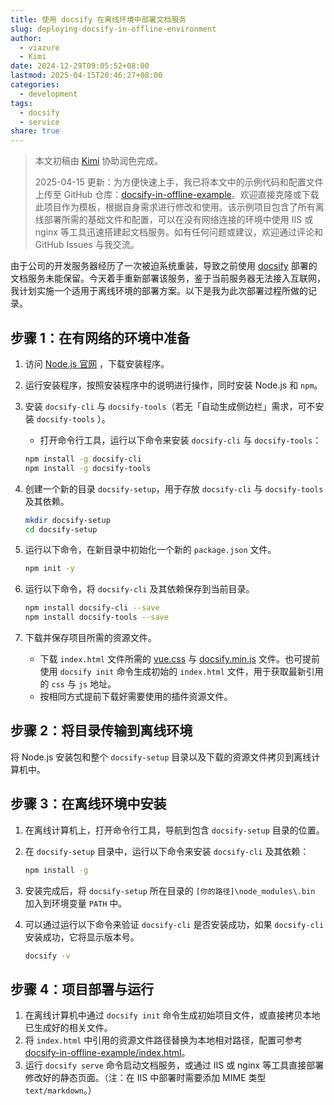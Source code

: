 ```yaml
---
title: 使用 docsify 在离线环境中部署文档服务
slug: deploying-docsify-in-offline-environment
author:
  - viazure
  - Kimi
date: 2024-12-29T09:05:52+08:00
lastmod: 2025-04-15T20:46:27+08:00
categories:
  - development
tags:
  - docsify
  - service
share: true
---
```


> 本文初稿由 [Kimi](https://kimi.moonshot.cn/) 协助润色完成。
>
> 2025-04-15 更新：为方便快速上手，我已将本文中的示例代码和配置文件上传至 GitHub 仓库：[docsify-in-offline-example](https://github.com/viazure/docsify-in-offline-example)。欢迎直接克隆或下载此项目作为模板，根据自身需求进行修改和使用。该示例项目包含了所有离线部署所需的基础文件和配置，可以在没有网络连接的环境中使用 IIS 或 nginx 等工具迅速搭建起文档服务。如有任何问题或建议，欢迎通过评论和 GitHub Issues 与我交流。

由于公司的开发服务器经历了一次被迫系统重装，导致之前使用 [docsify](https://docsify.js.org/#/) 部署的文档服务未能保留。今天着手重新部署该服务，鉴于当前服务器无法接入互联网，我计划实施一个适用于离线环境的部署方案。以下是我为此次部署过程所做的记录。

## 步骤 1：在有网络的环境中准备

1. 访问 [Node.js 官网](https://nodejs.org/) ，下载安装程序。
2. 运行安装程序，按照安装程序中的说明进行操作，同时安装 Node.js 和 `npm`。
3. 安装 `docsify-cli` 与 `docsify-tools`（若无「自动生成侧边栏」需求，可不安装 `docsify-tools` ）。

   - 打开命令行工具，运行以下命令来安装 `docsify-cli` 与 `docsify-tools`：

   ```bash
   npm install -g docsify-cli
   npm install -g docsify-tools
   ```

4. 创建一个新的目录 `docsify-setup`，用于存放 `docsify-cli` 与 `docsify-tools` 及其依赖。

   ```bash
   mkdir docsify-setup
   cd docsify-setup
   ```

5. 运行以下命令，在新目录中初始化一个新的 `package.json` 文件。

   ```bash
   npm init -y
   ```

6. 运行以下命令，将 `docsify-cli` 及其依赖保存到当前目录。

   ```bash
   npm install docsify-cli --save
   npm install docsify-tools --save
   ```

7. 下载并保存项目所需的资源文件。

   - 下载 `index.html` 文件所需的 [vue.css](https://cdn.jsdelivr.net/npm/docsify/themes/vue.css) 与 [docsify.min.js](https://cdn.jsdelivr.net/npm/docsify/lib/docsify.min.js) 文件。也可提前使用 `docsify init` 命令生成初始的 `index.html` 文件，用于获取最新引用的 `css` 与 `js` 地址。
   - 按相同方式提前下载好需要使用的插件资源文件。

## 步骤 2：将目录传输到离线环境

将 Node.js 安装包和整个 ` docsify-setup ` 目录以及下载的资源文件拷贝到离线计算机中。

## 步骤 3：在离线环境中安装

1. 在离线计算机上，打开命令行工具，导航到包含 `docsify-setup` 目录的位置。
2. 在 `docsify-setup` 目录中，运行以下命令来安装 `docsify-cli` 及其依赖：

   ```bash
   npm install -g
   ```

3. 安装完成后，将 `docsify-setup` 所在目录的 `[你的路径]\node_modules\.bin` 加入到环境变量 `PATH` 中。
4. 可以通过运行以下命令来验证 `docsify-cli` 是否安装成功，如果 `docsify-cli` 安装成功，它将显示版本号。

   ```bash
   docsify -v
   ```

## 步骤 4：项目部署与运行

1. 在离线计算机中通过 `docsify init` 命令生成初始项目文件，或直接拷贝本地已生成好的相关文件。
2. 将 `index.html` 中引用的资源文件路径替换为本地相对路径，配置可参考 [docsify-in-offline-example/index.html](https://github.com/viazure/docsify-in-offline-example/blob/main/index.html)。
3. 运行 `docsify serve` 命令启动文档服务，或通过 IIS 或 nginx 等工具直接部署修改好的静态页面。（注：在 IIS 中部署时需要添加 MIME 类型 `text/markdown`。）
